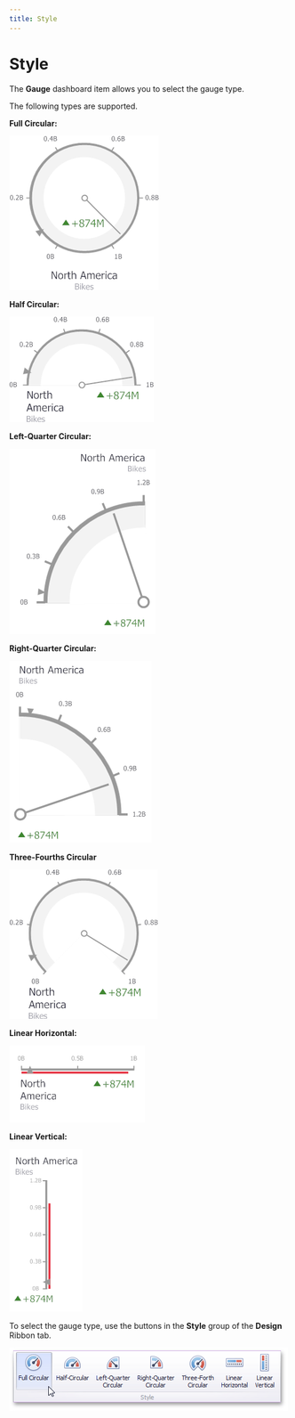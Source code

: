 ```yaml
---
title: Style
---
```

# Style
The **Gauge** dashboard item allows you to select the gauge type.

The following types are supported.

**Full Circular:**

![Gauges_ViewType_FullCircular](../../../../images/Img18618.png)

**Half Circular:**

![Gauges_ViewType_HalfCircular](../../../../images/Img18619.png)

**Left-Quarter Circular:**

![Gauges_ViewType_LeftQuarterCircular](../../../../images/Img18620.png)

**Right-Quarter Circular:**

![Gauges_ViewType_RightQuarterCircular](../../../../images/Img18623.png)

**Three-Fourths Circular**

![Gauges_ViewType_ThreeQuarterCircular](../../../../images/Img18624.png)

**Linear Horizontal:**

![Gauges_ViewType_LinearHorizontal](../../../../images/Img18621.png)

**Linear Vertical:**

![Gauges_ViewType_LinearVertical](../../../../images/Img18622.png)

To select the gauge type, use the buttons in the **Style** group of the **Design** Ribbon tab.

![Gauges_ViewType_Ribbon](../../../../images/Img20166.png)
